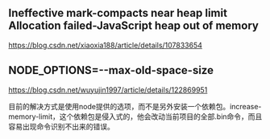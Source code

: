 

## Ineffective mark-compacts near heap limit Allocation failed-JavaScript heap out of memory
https://blog.csdn.net/xiaoxia188/article/details/107833654

## NODE_OPTIONS=--max-old-space-size
https://blog.csdn.net/wuyujin1997/article/details/122869951

目前的解决方式是使用node提供的选项，而不是另外安装一个依赖包。increase-memory-limit，这个依赖包是侵入式的，他会改动当前项目的全部.bin命令，而且容易出现命令识别不出来的错误。


